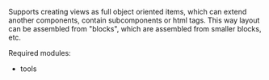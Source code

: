Supports creating views as full object oriented items, which can extend another
components, contain subcomponents or html tags.
This way layout can be assembled from "blocks", which are assembled from smaller blocks, etc.

Required modules:
 - tools
